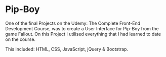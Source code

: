 # Pip-Boy
One of the final Projects on the Udemy: The Complete Front-End Development Course, was to create a User Interface for Pip-Boy from the game Fallout. On this Project I utilised everything that I had learned to date on the course.

This included: HTML, CSS, JavaScript, jQuery & Bootstrap.
